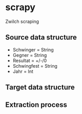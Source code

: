 # scrapy
Zwilch scraping

## Source data structure

* Schwinger = String
* Gegner = String
* Resultat = +/-/0
* Schwingfest = String
* Jahr = Int


## Target data structure



## Extraction process
